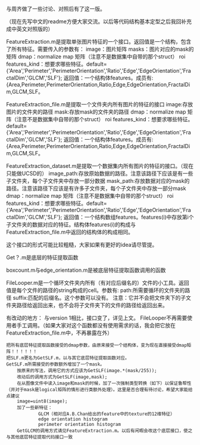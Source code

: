 ﻿与周齐做了一些讨论、对照后有了这一版。

（现在先写中文的readme方便大家交流。以后等代码结构基本定型之后我回补充成中英文对照版的）



FeatureExtraction.m是提取单张图片特征的一个接口。返回值是一个结构，包含了所有特征。需要传入的参数有：
	image：图片矩阵
	masks：图片对应的mask的矩阵
	dmap：normalize map 矩阵（注意不是数据集中自带的那个struct）
        roi
        features_kind：想要求哪些特征。default={'Area','Perimeter','PerimeterOrientation','Ratio','Edge','EdgeOrientation','FractalDim','GLCM','SLF'};
        返回值：一个结构体features。成员有:{Area,Perimeter,PerimeterOrientation,Ratio,Edge,EdgeOrientation,FractalDim,GLCM,SLF。


FeatureExtraction_file.m是提取一个文件夹内所有图片的特征的接口
	image:存放图片的文件夹的路径
	mask:存放mask的文件夹的路径
	dmap：normalize map 矩阵（注意不是数据集中自带的那个struct）
        roi
        features_kind：想要求哪些特征。default={'Area','Perimeter','PerimeterOrientation','Ratio','Edge','EdgeOrientation','FractalDim','GLCM','SLF'};
        返回值：一个结构体features。成员有:{Area,Perimeter,PerimeterOrientation,Ratio,Edge,EdgeOrientation,FractalDim,GLCM,SLF。


FeatureExtraction_dataset.m是提取一个数据集内所有图片的特征的接口。（现在只能做UCSD的）
	image_path:存放原始数据的路径。注意该路径下应该是有一些子文件夹，每个子文件夹中存放一部分数据
	mask_path:存放数据对应的mask的路径。注意该路径下应该是有许多子文件夹，每个子文件夹中存放一部分mask
	dmap：normalize map 矩阵（注意不是数据集中自带的那个struct）
        roi
        features_kind：想要求哪些特征。default={'Area','Perimeter','PerimeterOrientation','Ratio','Edge','EdgeOrientation','FractalDim','GLCM','SLF'};
        返回值：一个结构数组features。features(i)中存放第i个子文件夹的数据对应的特征。结构体features(i)的构成与FeatureExtraction_file.m中返回的结构体的构成相同。



这个接口的形式可能比较粗糙，大家如果有更好的idea请尽管提。


Get？.m是底层的特征提取函数

boxcount.m与edge_orientation.m是被底层特征提取函数调用的函数

FileLooper.m是一个循环文件夹内所有（有对应后缀名的）文件的小工具。返回值是每个文件的路径的string构成的cell。参数有:
	path:所需要循环的文件夹的路径
	suffix:匹配的后缀名。这个参数可以没有。
注意：它并不会把文件夹下的子文件夹路径给返回出来，也不会将子文件夹下的文件的路径给返回出来。


有改动的地方：
	与version 1相比，接口变了，详见上文。
	FileLooper不再需要使用者手工调用。（如果大家对这个函数都没有使用需求的话，我会把它放在FeatureExtraction_file.m中，不再暴露在外）

	把所有底层特征提取函数接受的dmap参数，由原来接受一个结构体，变为现在直接接受dmap矩阵！！！！！！
	把SLF.m更名为GetSLF.m，以与其它底层特征提取函数对应。
	GetSLF.m所需接受的参数额外增加了一个mask。
		按原来的写法，调用它的方式应该为GetSLF(image.*(mask/255));
		改动后的调用方式为GetSLF(image,mask);
        在从图像文件中读入image和mask的时候，加了一次强制类型转换（如下）以保证鲁帮性（并对于mask是logical矩阵的情形进行类额外处理）。这里是否合理有待讨论，希望大家能给点建议
		image=uint8(image);
        加了一些新特征：
                GLCM（相对应A.B.Chan给出的feature中的texture的12维特征）
                edge orientation histogram
                perimeter orientation histogram
        GetGLCM的调用方式请见FeatureExtraction.m。以后有闲暇会改这个底层接口，使之与其他底层特征提取代码接口一致

